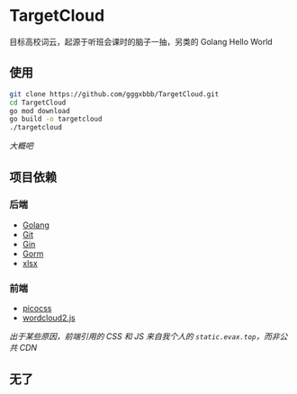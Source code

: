 # TargetCloud

目标高校词云，起源于听班会课时的脑子一抽，另类的 Golang Hello World

## 使用

```bash
git clone https://github.com/gggxbbb/TargetCloud.git
cd TargetCloud
go mod download
go build -o targetcloud
./targetcloud
```

*大概吧*

## 项目依赖

### 后端

* [Golang](https://golang.org/)
* [Git](https://git-scm.com/)
* [Gin](https://gin-gonic.com/)
* [Gorm](https://gorm.io/)
* [xlsx](https://github.com/tealeg/xlsx)

### 前端

* [picocss](https://picocss.com/)
* [wordcloud2.js](https://github.com/timdream/wordcloud2.js/)

*出于某些原因，前端引用的 CSS 和 JS 来自我个人的 `static.evax.top`，而非公共 CDN*

## 无了